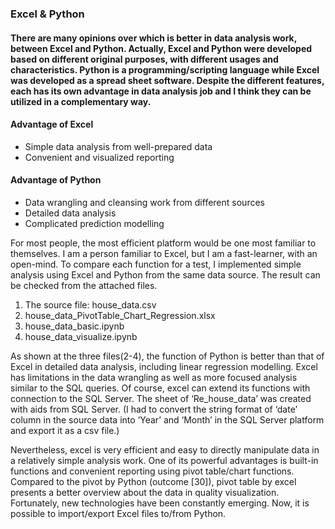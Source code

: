 ### Excel & Python

#### There are many opinions over which is better in data analysis work, between Excel and Python. Actually, Excel and Python were developed based on different original purposes, with different usages and characteristics. Python is a programming/scripting language while Excel was developed as a spread sheet software. Despite the different features, each has its own advantage in data analysis job and I think they can be utilized in a complementary way.

#### Advantage of Excel
- Simple data analysis from well-prepared data
- Convenient and visualized reporting
#### Advantage of Python
- Data wrangling and cleansing work from different sources
- Detailed data analysis
- Complicated prediction modelling

For most people, the most efficient platform would be one most familiar to themselves. I am a person familiar to Excel, but I am a fast-learner, with an open-mind. To compare each function for a test, I implemented simple analysis using Excel and Python from the same data source. The result can be checked from the attached files.

1. The source file: house_data.csv
2. house_data_PivotTable_Chart_Regression.xlsx
3. house_data_basic.ipynb
4. house_data_visualize.ipynb

As shown at the three files(2-4), the function of Python is better than that of Excel in detailed data analysis, including linear regression modelling. Excel has limitations in the data wrangling as well as more focused analysis similar to the SQL queries. Of course, excel can extend its functions with connection to the SQL Server. The sheet of ‘Re_house_data’ was created with aids from SQL Server. (I had to convert the string format of ‘date’ column in the source data into ‘Year’ and ‘Month’ in the SQL Server platform and export it as a csv file.)

Nevertheless, excel is very efficient and easy to directly manipulate data in a relatively simple analysis work. One of its powerful advantages is built-in functions and convenient reporting using pivot table/chart functions. Compared to the pivot by Python (outcome [30]), pivot table by excel presents a better overview about the data in quality visualization.
Fortunately, new technologies have been constantly emerging. Now, it is possible to import/export Excel files to/from Python.


